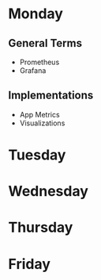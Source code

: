 # Monday

## General Terms
- Prometheus
- Grafana

## Implementations
- App Metrics
- Visualizations 

# Tuesday

# Wednesday

# Thursday

# Friday